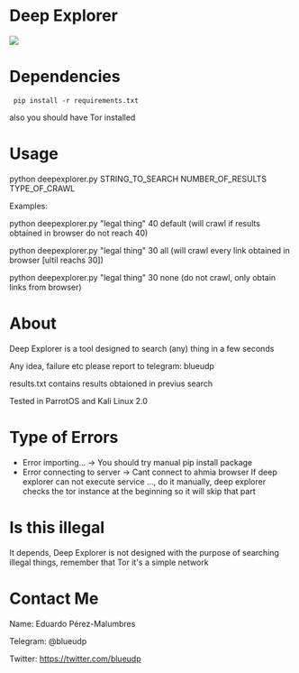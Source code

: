 # Deep Explorer
<a href="https://asciinema.org/a/SKw4WnRSoPiccWXSsNmBbKdGX" target="_blank"><img src="https://asciinema.org/a/SKw4WnRSoPiccWXSsNmBbKdGX.svg" /></a>
# Dependencies
     pip install -r requirements.txt
also you should have Tor installed    
# Usage

python deepexplorer.py STRING_TO_SEARCH NUMBER_OF_RESULTS TYPE_OF_CRAWL

Examples:

python deepexplorer.py "legal thing" 40 default (will crawl if results obtained in browser do not reach 40)

python deepexplorer.py "legal thing" 30 all (will crawl every link obtained in browser [ultil reachs 30])

python deepexplorer.py "legal thing" 30 none (do not crawl, only obtain links from browser)

# About
Deep Explorer is a tool designed to search (any) thing in a few seconds

Any idea, failure etc please report to telegram: blueudp

results.txt contains results obtaioned in previus search

Tested in ParrotOS and Kali Linux 2.0

# Type of Errors
+ Error importing... -> You should try manual pip install package
+ Error connecting to server -> Cant connect to ahmia browser
If deep explorer can not execute service ..., do it manually, deep explorer checks the tor instance at the beginning so it will skip that part
# Is this illegal
It depends, Deep Explorer is not designed with the purpose of searching illegal things, remember that Tor it's a simple network

# Contact Me
Name: Eduardo Pérez-Malumbres

Telegram: @blueudp

Twitter: https://twitter.com/blueudp

